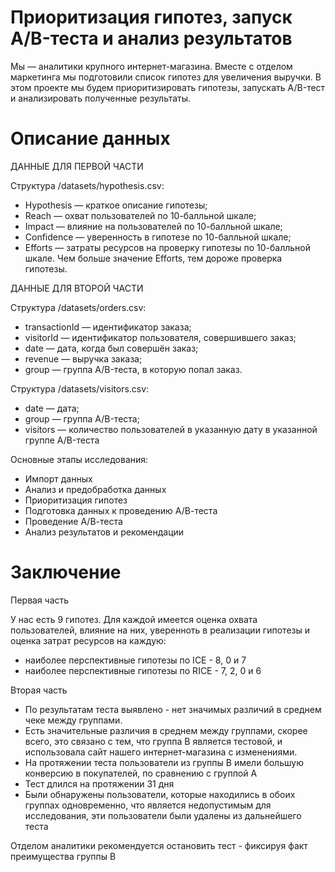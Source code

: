 # Приоритизация гипотез, запуск A/B-теста и анализ результатов

Мы — аналитики крупного интернет-магазина. Вместе с отделом маркетинга мы подготовили список гипотез для увеличения выручки. В этом проекте мы будем приоритизировать гипотезы, запускать A/B-тест и анализировать полученные результаты.

# Описание данных

ДАННЫЕ ДЛЯ ПЕРВОЙ ЧАСТИ

Структура /datasets/hypothesis.csv: 

- Hypothesis — краткое описание гипотезы;
- Reach — охват пользователей по 10-балльной шкале;
- Impact — влияние на пользователей по 10-балльной шкале;
- Confidence — уверенность в гипотезе по 10-балльной шкале;
- Efforts — затраты ресурсов на проверку гипотезы по 10-балльной шкале. Чем больше значение Efforts, тем дороже проверка гипотезы.

ДАННЫЕ ДЛЯ ВТОРОЙ ЧАСТИ

Структура /datasets/orders.csv:

- transactionId — идентификатор заказа;
- visitorId — идентификатор пользователя, совершившего заказ;
- date — дата, когда был совершён заказ;
- revenue — выручка заказа;
- group — группа A/B-теста, в которую попал заказ.

Структура /datasets/visitors.csv:

- date — дата;
- group — группа A/B-теста;
- visitors — количество пользователей в указанную дату в указанной группе A/B-теста

Основные этапы исследования:

- Импорт данных
- Анализ и предобработка данных
- Приоритизация гипотез
- Подготовка данных к проведению А/В-теста
- Проведение А/В-теста
- Анализ результатов и рекомендации

# Заключение

Первая часть

У нас есть 9 гипотез. Для каждой имеется оценка охвата пользователей, влияние на них, уверенноть в реализации гипотезы и оценка затрат ресурсов на каждую:
 - наиболее перспективные гипотезы по ICE - 8, 0 и 7
 - наиболее перспективные гипотезы по RICE - 7, 2, 0 и 6

Вторая часть

- По результатам теста выявлено - нет значимых различий в среднем чеке между группами. 
- Есть значительные различия в среднем между группами, скорее всего, это связано с тем, что группа В является тестовой, и использовала сайт нашего интернет-магазина с изменениями.
- На протяжении теста пользователи из группы В имели большую конверсию в покупателей, по сравнению с группой А
- Тест длился на протяжении 31 дня
- Были обнаружены пользователи, которые находились в обоих группах одновременно, что является недопустимым для исследования, эти пользователи были удалены из дальнейшего теста

Отделом аналитики рекомендуется остановить тест - фиксируя факт преимущества группы В



